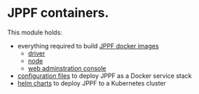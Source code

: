 # JPPF containers.

This module holds:
- everything required to build [JPPF docker images](images/)
  - [driver](images/driver)
  - [node](images/node)
  - [web adminstration console](images/admin-web)
- [configuration files](swarm/) to deploy JPPF as a Docker service stack
- [helm charts](k8s/) to deploy JPPF to a Kubernetes cluster
